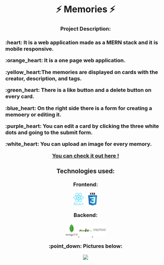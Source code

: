 <h1 align="center"> ⚡ Memories ⚡</h1>
<h3 align="center">Project Description: <h3/>
  
  <div>
  <p>:heart: It is a web application made as a MERN stack and it is mobile responsive.</p>
  <p>:orange_heart: It is a one page web application.</p>
  <p>:yellow_heart:The memories are displayed on cards with the creator, description, and tags.</p>
  <p>:green_heart: There is a like button and a delete button on every card.</p>
  <p>:blue_heart: On the right side there is a form for creating a memoery or editing it.</p>
  <p>:purple_heart: You can edit a card by clicking the three white dots and going to the submit form.</p>
  <p>:white_heart: You can upload an image for every memory.</p>
    <p align="center">
    <a href="https://dreamy-fermat-6bccb8.netlify.app/" target="_blank" rel="noreferrer">You can check it out here !</a>
    </p>
  </div>
  
  
  <div align="center">
    <h3 align:"center">Technologies used:</h3>
    <p>Frontend:</p>
<img src="https://raw.githubusercontent.com/devicons/devicon/master/icons/react/react-original-wordmark.svg" alt="react" width="40" height="40"/> </a>
  <a href="https://www.w3schools.com/css/" target="_blank" rel="noreferrer"> <img src="https://raw.githubusercontent.com/devicons/devicon/master/icons/css3/css3-original-wordmark.svg" alt="css3" width="40" height="40"></a>
  <p>Backend:</p>
     <a href="https://www.mongodb.com/" target="_blank" rel="noreferrer"> <img src="https://raw.githubusercontent.com/devicons/devicon/master/icons/mongodb/mongodb-original-wordmark.svg" alt="mongodb" width="40" height="40"/>
        <a href="https://nodejs.org" target="_blank" rel="noreferrer"> <img src="https://raw.githubusercontent.com/devicons/devicon/master/icons/nodejs/nodejs-original-wordmark.svg" alt="nodejs" width="40" height="40"/>
          <a href="https://expressjs.com" target="_blank" rel="noreferrer"> <img src="https://raw.githubusercontent.com/devicons/devicon/master/icons/express/express-original-wordmark.svg" alt="express" width="40" height="40"/> </a>
  </div>
<div align="center" style="gap: 100px;">
  <p>:point_down: Pictures below: </p>
  <img src="https://user-images.githubusercontent.com/86423309/166219675-19041c3f-f428-4d1c-865c-d3b5250dbdfe.png" width="750">
</div>
      


